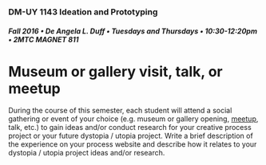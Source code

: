 ### DM-UY 1143 Ideation and Prototyping
##### Fall 2016 • De Angela L. Duff • Tuesdays and Thursdays • 10:30-12:20pm • 2MTC MAGNET 811

# Museum or gallery visit, talk, or meetup

During the course of this semester, each student will attend a social gathering or event of your choice (e.g. museum or gallery opening, [meetup](http://meetup.com), talk, etc.) to gain ideas and/or conduct research for your creative process project or your future dystopia / utopia project. Write a brief description of the experience on your process website and describe how it relates to your dystopia / utopia project ideas and/or research.
